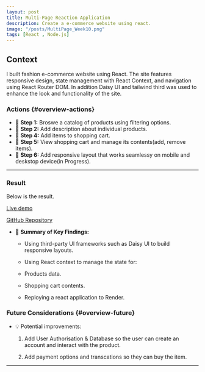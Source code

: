 ```yaml
---
layout: post
title: Multi-Page Reaction Application
description: Create a e-commerce website using react.
image: "/posts/MultiPage_Week10.png"
tags: [React , Node.js]
---
```


## Context

I built fashion e-commerce website using React. The site features responsive design, state management with React Context, and navigation using React Router DOM. In addition Daisy UI and tailwind third was used to enhance the look and functionality of the site.

### Actions  {#overview-actions}
- 🔹 **Step 1:** Broswe a catalog of products using filtering options. 
- 🔹 **Step 2:** Add description about individual products. 
- 🔹 **Step 4:** Add items to shopping cart.
- 🔹 **Step 5:** View shopping cart and manage its contents(add, remove items).
- 🔹 **Step 6:** Add responsive layout that works seamlessy on mobile and deskstop device(in Progress).

---

### Result

Below is the result.

[Live demo](https://darrensmith-my-multi-page-react-app.onrender.com/)

[GitHub Repository](https://github.com/DarrenSmith10/my-multi-page-react-app-week10)

- 📝 **Summary of Key Findings:**  
  - Using third-party UI frameworks such as Daisy UI to build responsive layouts.

  -   Using React context to manage the state for:
    - Products data.
    - Shopping cart contents.

  - Reploying a react application to Render. 


### Future Considerations  {#overview-future}
- 💡 Potential improvements:
  1. Add User Authorisation & Database so the user can create an account and interact with the product.

  2. Add payment options and transcations so they can buy the item.

---